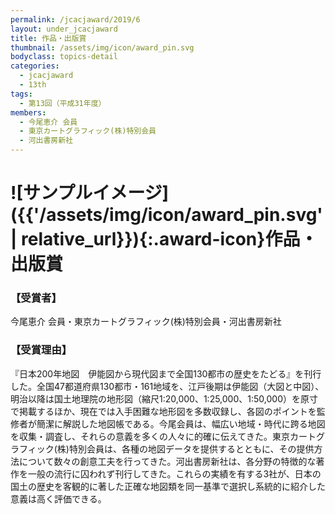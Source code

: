 ```yaml
---
permalink: /jcacjaward/2019/6
layout: under_jcacjaward
title: 作品・出版賞
thumbnail: /assets/img/icon/award_pin.svg
bodyclass: topics-detail
categories:
  - jcacjaward
  - 13th
tags:
  - 第13回（平成31年度）
members:
  - 今尾恵介 会員
  - 東京カートグラフィック(株)特別会員
  - 河出書房新社
---
```


# ![サンプルイメージ]({{'/assets/img/icon/award_pin.svg' | relative_url}}){:.award-icon}作品・出版賞

### 【受賞者】

今尾恵介 会員・東京カートグラフィック(株)特別会員・河出書房新社

### 【受賞理由】

『日本200年地図　伊能図から現代図まで全国130都市の歴史をたどる』を刊行した。全国47都道府県130都市・161地域を、江戸後期は伊能図（大図と中図）、明治以降は国土地理院の地形図（縮尺1:20,000、1:25,000、1:50,000）を原寸で掲載するほか、現在では入手困難な地形図を多数収録し、各図のポイントを監修者が簡潔に解説した地図帳である。今尾会員は、幅広い地域・時代に跨る地図を収集・調査し、それらの意義を多くの人々に的確に伝えてきた。東京カートグラフィック(株)特別会員は、各種の地図データを提供するとともに、その提供方法について数々の創意工夫を行ってきた。河出書房新社は、各分野の特徴的な著作を一般の流行に囚われず刊行してきた。これらの実績を有する3社が、日本の国土の歴史を客観的に著した正確な地図類を同一基準で選択し系統的に紹介した意義は高く評価できる。
